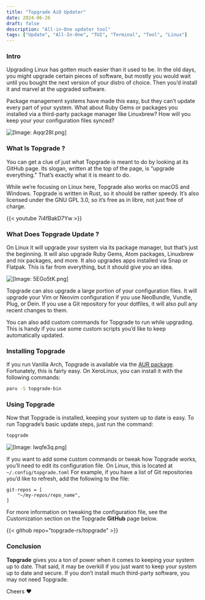 ```yaml
---
title: "Topgrade AiO Updater"
date: 2024-06-26
draft: false
description: "All-in-One updater tool"
tags: ["Update", "All-In-One", "TUI", "Terminal", "Tool", "Linux"]
---
```


### Intro

Upgrading Linux has gotten much easier than it used to be. In the old days, you might upgrade certain pieces of software, but mostly you would wait until you bought the next version of your distro of choice. Then you’d install it and marvel at the upgraded software.

Package management systems have made this easy, but they can’t update every part of your system. What about Ruby Gems or packages you installed via a third-party package manager like Linuxbrew? How will you keep your your configuration files synced?

![[Image: Aqqr28I.png]](https://i.imgur.com/Aqqr28I.png)

### What Is Topgrade ?

You can get a clue of just what Topgrade is meant to do by looking at its GitHub page. Its slogan, written at the top of the page, is “upgrade everything.” That’s exactly what it is meant to do.

While we’re focusing on Linux here, Topgrade also works on macOS and Windows. Topgrade is written in Rust, so it should be rather speedy. It’s also licensed under the GNU GPL 3.0, so it’s free as in libre, not just free of charge.

{{< youtube 7i4fBakD7Yw >}}

### What Does Topgrade Update ?

On Linux it will upgrade your system via its package manager, but that’s just the beginning. It will also upgrade Ruby Gems, Atom packages, Linuxbrew and nix packages, and more. It also upgrades apps installed via Snap or Flatpak. This is far from everything, but it should give you an idea.

![[Image: 5EGo5tK.png]](https://i.imgur.com/5EGo5tK.png)

Topgrade can also upgrade a large portion of your configuration files. It will upgrade your Vim or Neovim configuration if you use NeoBundle, Vundle, Plug, or Dein. If you use a Git repository for your dotfiles, it will also pull any recent changes to them.

You can also add custom commands for Topgrade to run while upgrading. This is handy if you use some custom scripts you’d like to keep automatically updated.

### Installing Topgrade

If you run Vanilla Arch, Topgrade is available via the [AUR package](https://aur.archlinux.org/packages/topgrade-bin/). Fortunately, this is fairly easy. On XeroLinux, you can install it with the following commands:

```Bash
paru -S topgrade-bin
```

### Using Topgrade

Now that Topgrade is installed, keeping your system up to date is easy. To run Topgrade’s basic update steps, just run the command:

```Bash
topgrade
```

![[Image: lwqfe3q.png]](https://i.imgur.com/lwqfe3q.png)

If you want to add some custom commands or tweak how Topgrade works, you’ll need to edit its configuration file. On Linux, this is located at `~/.config/topgrade.toml` For example, if you have a list of Git repositories you’d like to refresh, add the following to the file:

```
git-repos = [
    "~/my-repos/repo_name",
]
```

For more information on tweaking the configuration file, see the Customization section on the Topgrade **GitHub** page below.

{{< github repo="topgrade-rs/topgrade" >}}

### Conclusion

**Topgrade** gives you a ton of power when it comes to keeping your system up to date. That said, it may be overkill if you just want to keep your system up to date and secure. If you don’t install much third-party software, you may not need Topgrade.

Cheers :heart:
